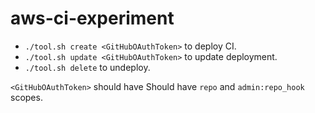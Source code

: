# aws-ci-experiment

* `./tool.sh create <GitHubOAuthToken>` to deploy CI.
* `./tool.sh update <GitHubOAuthToken>` to update deployment.
* `./tool.sh delete` to undeploy.

`<GitHubOAuthToken>` should have Should have `repo` and `admin:repo_hook` scopes.
